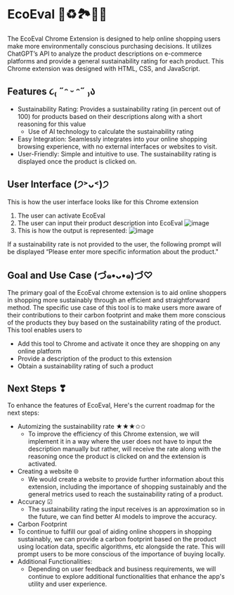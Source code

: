 # EcoEval 🍃♻️🏞️💚🌱
The EcoEval Chrome Extension is designed to help online shopping users make more environmentally conscious purchasing decisions. It utilizes ChatGPT’s API to analyze the product descriptions on e-commerce platforms and provide a general sustainability rating for each product. This Chrome extension was designed with HTML, CSS, and JavaScript. 

## Features ૮₍ ˶ᵔ ᵕ ᵔ˶ ₎ა
* Sustainability Rating: Provides a sustainability rating (in percent out of 100) for products based on their descriptions along with a short reasoning for this value
  * Use of AI technology to calculate the sustainability rating
* Easy Integration: Seamlessly integrates into your online shopping browsing experience, with no external interfaces or websites to visit.
* User-Friendly: Simple and intuitive to use. The sustainability rating is displayed once the product is clicked on.

## User Interface (੭˃ᴗ˂)੭
This is how the user interface looks like for this Chrome extension
1. The user can activate EcoEval
2. The user can input their product description into EcoEval
![image](https://github.com/sana-mehdi/EcoEval/assets/149890171/27afbcf9-1c5c-4309-9cd3-3cbcccd59df2)
3. This is how the output is represented:
![image](https://github.com/sana-mehdi/EcoEval/assets/149890171/58ab596f-7657-4fa6-8402-2e69aa90d2cd)

If a sustainability rate is not provided to the user, the following prompt will be displayed “Please enter more specific information about the product."  

 
## Goal and Use Case (づ๑•ᴗ•๑)づ♡
The primary goal of the EcoEval chrome extension is to aid online shoppers in shopping more sustainably through an efficient and straightforward method. The specific use case of this tool is to make users more aware of their contributions to their carbon footprint and make them more conscious of the products they buy based on the sustainability rating of the product. This tool enables users to 
* Add this tool to Chrome and activate it once they are shopping on any online platform
* Provide a description of the product to this extension 
* Obtain a sustainability rating of such a product

## Next Steps ❣
To enhance the features of EcoEval,  Here's the current roadmap for the next steps:
* Automizing the sustainability rate ★★★✩✩
  * To improve the efficiency of this Chrome extension, we will implement it in a way where the user does not have to input the description manually but rather, will receive the rate along with the reasoning once the product is clicked on and the extension is activated. 
* Creating a website 🌐
  * We would create a website to provide further information about this extension, including the importance of shopping sustainably and the general metrics used to reach the sustainability rating of a product. 
* Accuracy ☑
  * The sustainability rating the input receives is an approximation so in the future, we can find better AI models to improve the accuracy. 
* Carbon Footprint
 * To continue to fulfill our goal of aiding online shoppers in shopping sustainably, we can provide a carbon footprint based on the product using location data, specific algorithms, etc alongside the rate. This will prompt users to be more conscious of the importance of buying locally. 
* Additional Functionalities: 
  * Depending on user feedback and business requirements, we will continue to explore additional functionalities that enhance the app's utility and user experience.

